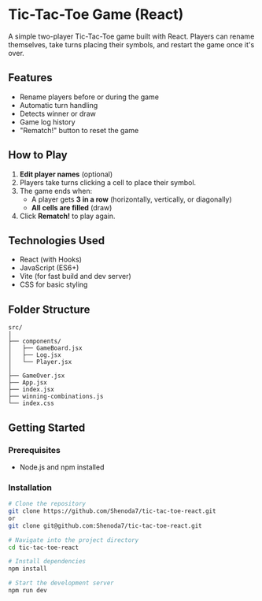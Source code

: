 # Tic-Tac-Toe Game (React)

A simple two-player Tic-Tac-Toe game built with React. Players can rename themselves, take turns placing their symbols, and restart the game once it's over.

## Features

- Rename players before or during the game
- Automatic turn handling
- Detects winner or draw
- Game log history
- "Rematch!" button to reset the game

## How to Play

1. **Edit player names** (optional)
2. Players take turns clicking a cell to place their symbol.
3. The game ends when:
    - A player gets **3 in a row** (horizontally, vertically, or diagonally)
    - **All cells are filled** (draw)
4. Click **Rematch!** to play again.

## Technologies Used

- React (with Hooks)
- JavaScript (ES6+)
- Vite (for fast build and dev server)
- CSS for basic styling

## Folder Structure
    src/
    │
    ├── components/
    │   ├── GameBoard.jsx
    │   ├── Log.jsx
    │   └── Player.jsx
    │
    ├── GameOver.jsx
    ├── App.jsx
    ├── index.jsx
    ├── winning-combinations.js
    └── index.css

## Getting Started

### Prerequisites

- Node.js and npm installed

### Installation

```bash
# Clone the repository
git clone https://github.com/Shenoda7/tic-tac-toe-react.git
or 
git clone git@github.com:Shenoda7/tic-tac-toe-react.git

# Navigate into the project directory
cd tic-tac-toe-react

# Install dependencies
npm install

# Start the development server
npm run dev

